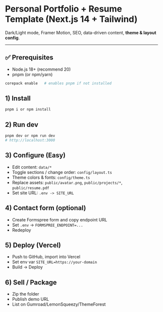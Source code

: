 # Personal Portfolio + Resume Template (Next.js 14 + Tailwind)
Dark/Light mode, Framer Motion, SEO, data-driven content, **theme & layout config**.

---

## ✅ Prerequisites
- Node.js 18+ (recommend 20)
- pnpm (or npm/yarn)

```bash
corepack enable   # enables pnpm if not installed
```

## 1) Install
```bash
pnpm i or npm install
```

## 2) Run dev
```bash
pnpm dev or npm run dev
# http://localhost:3000
```

## 3) Configure (Easy)
- Edit content: `data/*`
- Toggle sections / change order: `config/layout.ts`
- Theme colors & fonts: `config/theme.ts`
- Replace assets: `public/avatar.png`, `public/projects/*`, `public/resume.pdf`
- Set site URL: `.env -> SITE_URL`

## 4) Contact form (optional)
- Create Formspree form and copy endpoint URL
- Set `.env` -> `FORMSPREE_ENDPOINT=...`
- Redeploy

## 5) Deploy (Vercel)
- Push to GitHub, import into Vercel
- Set env var `SITE_URL=https://your-domain`
- Build → Deploy

## 6) Sell / Package
- Zip the folder
- Publish demo URL
- List on Gumroad/LemonSqueezy/ThemeForest